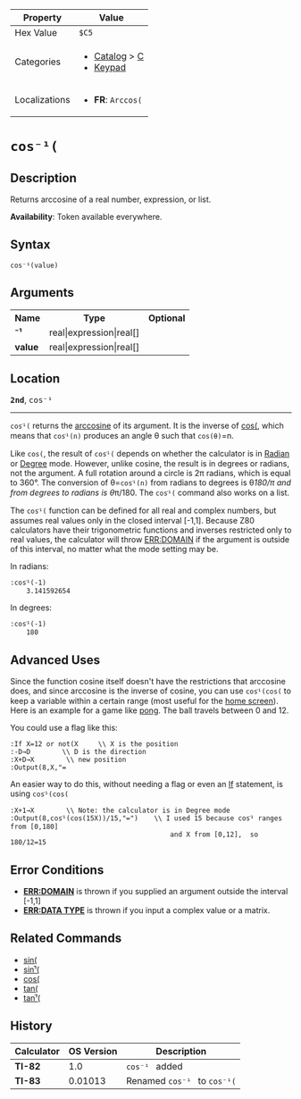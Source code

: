 | Property      | Value |
|---------------|-------|
| Hex Value     | `$C5`|
| Categories    | <ul><li>[Catalog](<../categories/Catalog.md>) > [C](<../categories/Catalog.md#C>)</li><li>[Keypad](<../categories/Keypad.md>)</li></ul> |
| Localizations | <ul><li><b>FR</b>: `Arccos(`</li></ul> |

# `cos⁻¹(`

## Description
Returns arccosine of a real number, expression, or list.


<b>Availability</b>: Token available everywhere.

## Syntax
`cos⁻¹(value)`

## Arguments
<table>
<tr><th>Name</th><th>Type</th><th>Optional</th></tr>

<tr><td><b>⁻¹</b></td><td>real|expression|real[]</td><td></td></tr>

<tr><td><b>value</b></td><td>real|expression|real[]</td><td></td></tr>

</table>

## Location
<tt><kbd><b>2nd</b></kbd></tt>, <kbd>cos⁻¹</kbd>
<hr>

`cosֿ¹(` returns the [arccosine](https://mathworld.wolfram.com/InverseCosine.html) of its argument. It is the inverse of [cos(](/cos), which means that `cosֿ¹(n)` produces an angle θ such that `cos(θ)`=n.

Like `cos(`, the result of `cosֿ¹(` depends on whether the calculator is in [Radian](/radian-mode) or [Degree](/degree-mode) mode. However, unlike cosine, the result is in degrees or radians, not the argument. A full rotation around a circle is 2π radians, which is equal to 360°. The conversion of θ=`cosֿ¹(n)` from radians to degrees is θ*180/π and from degrees to radians is θ*π/180. The `cosֿ¹(` command also works on a list.

The `cosֿ¹(` function can be defined for all real and complex numbers, but assumes real values only in the closed interval [-1,1]. Because Z80 calculators have their trigonometric functions and inverses restricted only to real values, the calculator will throw [ERR:DOMAIN](/errors#domain) if the argument is outside of this interval, no matter what the mode setting may be.

In radians:

```ti-basic
:cosֿ¹(-1)
    3.141592654
```

  
In degrees:

```ti-basic
:cosֿ¹(-1)
    180
```

## Advanced Uses

Since the function cosine itself doesn't have the restrictions that arccosine does, and since arccosine is the inverse of cosine, you can use `cosֿ¹(cos(` to keep a variable within a certain range (most useful for the [home screen](/homescreen)). Here is an example for a game like [pong](/pong). The ball travels between 0 and 12.

You could use a flag like this:

```ti-basic
:If X=12 or not(X     \\ X is the position
:-D→D        \\ D is the direction
:X+D→X        \\ new position
:Output(8,X,"=
```

An easier way to do this, without needing a flag or even an [If](/if) statement, is using `cosֿ¹(cos(`

```ti-basic
:X+1→X        \\ Note: the calculator is in Degree mode
:Output(8,cosֿ¹(cos(15X))/15,"=")    \\ I used 15 because cosֿ¹ ranges from [0,180]
                                        and X from [0,12],  so 180/12=15
```

## Error Conditions

*   **[ERR:DOMAIN](/errors#domain)** is thrown if you supplied an argument outside the interval [-1,1]
*   **[ERR:DATA TYPE](/errors#datatype)** is thrown if you input a complex value or a matrix.

## Related Commands

*   [sin(](/sin)
*   [sinֿ¹(](/arcsin)
*   [cos(](/cos)
*   [tan(](/tan)
*   [tanֿ¹(](/arctan)

## History
| Calculator | OS Version | Description |
|------------|------------|-------------|
| <b>TI-82</b> | 1.0 | `cos⁻¹ ` added |
| <b>TI-83</b> | 0.01013 | Renamed `cos⁻¹ ` to `cos⁻¹(`


